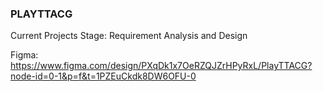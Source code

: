 ### PLAYTTACG

Current Projects Stage: Requirement Analysis and Design

Figma: https://www.figma.com/design/PXqDk1x7OeRZQJZrHPyRxL/PlayTTACG?node-id=0-1&p=f&t=1PZEuCkdk8DW6OFU-0
